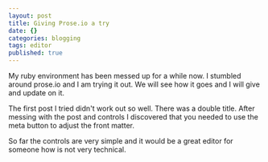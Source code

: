 ```yaml
---
layout: post
title: Giving Prose.io a try
date: {}
categories: blogging
tags: editor
published: true
---
```


My ruby environment has been messed up for a while now. I stumbled around prose.io and I am trying it out. We will see how it goes and I will give and update on it.

<!--more-->

The first post I tried didn't work out so well. There was a double title. After messing with the post and controls I discovered that you needed to use the meta button to adjust the front matter. 

So far the controls are very simple and it would be a great editor for someone how is not very technical. 
